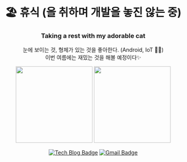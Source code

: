 <div align=center>
  
# 🏖 휴식 (을 취하며 개발을 놓진 않는 중)
### Taking a rest with my adorable cat

눈에 보이는 것, 형체가 있는 것을 좋아한다. (Android, IoT 🙆‍♀️)  
이번 여름에는 재밌는 것을 해볼 예정이다✨

<img src="https://user-images.githubusercontent.com/37680108/87256621-469a1980-c4cf-11ea-98d2-3bb47221913f.png" height="200" > <img src="https://user-images.githubusercontent.com/37680108/87256656-95e04a00-c4cf-11ea-8d3d-4d7d207bcc2b.png" height="200">

[![Tech Blog Badge](http://img.shields.io/badge/-Tech%20blog-black?style=flat-square&logo=github&link=https://euzl.github.io/)](https://euzl.github.io/)  [![Gmail Badge](https://img.shields.io/badge/Gmail-d14836?style=flat-square&logo=Gmail&logoColor=white&link=mailto:dldbwls1025@gmail.com)](mailto:dldbwls1025@gmail.com)
  
</div>


<!--
**euzl/euzl** is a ✨ _special_ ✨ repository because its `README.md` (this file) appears on your GitHub profile.

Here are some ideas to get you started:

- 🔭 I’m currently working on ...
- 🌱 I’m currently learning ...
- 👯 I’m looking to collaborate on ...
- 🤔 I’m looking for help with ...
- 💬 Ask me about ...
- 📫 How to reach me: ...
- 😄 Pronouns: ...
- ⚡ Fun fact: ...
-->
